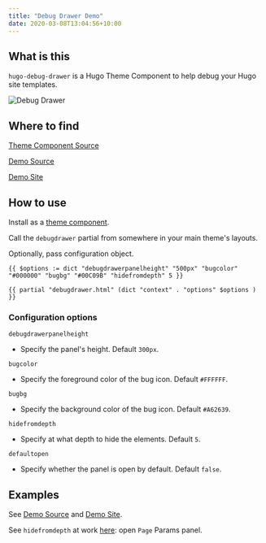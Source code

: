 ```yaml
---
title: "Debug Drawer Demo"
date: 2020-03-08T13:04:56+10:00
---
```


## What is this

`hugo-debug-drawer` is a Hugo Theme Component to help debug your Hugo site templates. 

![Debug Drawer](/videos/debugdrawer03.gif)

## Where to find

[Theme Component Source](https://github.com/pointyfar/hugo-debug-drawer)

[Demo Source](https://github.com/pointyfar/debug-drawer-demo)

[Demo Site](https://stupefied-hawking-fb6338.netlify.com/)

## How to use

Install as a [theme component](https://gohugo.io/getting-started/quick-start/#step-3-add-a-theme).

Call the `debugdrawer` partial from somewhere in your main theme's layouts.

Optionally, pass configuration object.

```
{{ $options := dict "debugdrawerpanelheight" "500px" "bugcolor" "#000000" "bugbg" "#00C09B" "hidefromdepth" 5 }}

{{ partial "debugdrawer.html" (dict "context" . "options" $options ) }}
```


### Configuration options

`debugdrawerpanelheight`
- Specify the panel's height. Default `300px`.

`bugcolor`
- Specify the foreground color of the bug icon. Default `#FFFFFF`.

`bugbg`
- Specify the background color of the bug icon. Default `#A62639`.

`hidefromdepth` 
- Specify at what depth to hide the elements. Default `5`.

`defaultopen`
- Specify whether the panel is open by default. Default `false`.


## Examples

See [Demo Source](https://github.com/pointyfar/debug-drawer-demo) and 
[Demo Site](https://stupefied-hawking-fb6338.netlify.com/). 

See `hidefromdepth` at work [here](https://stupefied-hawking-fb6338.netlify.com/about/): open `Page` Params panel.

